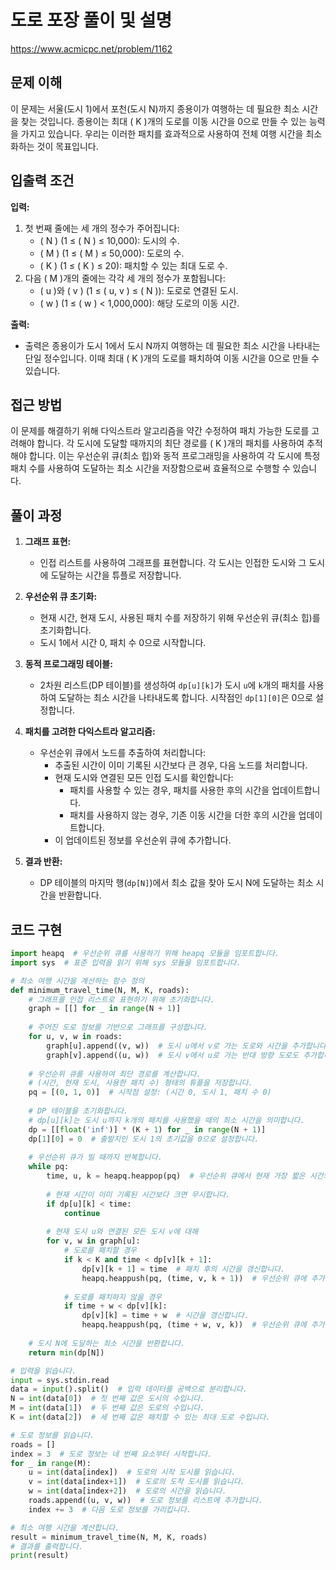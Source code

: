 # 도로 포장 풀이 및 설명

https://www.acmicpc.net/problem/1162

## 문제 이해

이 문제는 서울(도시 1)에서 포천(도시 N)까지 종용이가 여행하는 데 필요한 최소 시간을 찾는 것입니다. 종용이는 최대 \( K \)개의 도로를 이동 시간을 0으로 만들 수 있는 능력을 가지고 있습니다. 우리는 이러한 패치를 효과적으로 사용하여 전체 여행 시간을 최소화하는 것이 목표입니다.

## 입출력 조건

**입력:**
1. 첫 번째 줄에는 세 개의 정수가 주어집니다:
   - \( N \) (1 ≤ \( N \) ≤ 10,000): 도시의 수.
   - \( M \) (1 ≤ \( M \) ≤ 50,000): 도로의 수.
   - \( K \) (1 ≤ \( K \) ≤ 20): 패치할 수 있는 최대 도로 수.
2. 다음 \( M \)개의 줄에는 각각 세 개의 정수가 포함됩니다:
   - \( u \)와 \( v \) (1 ≤ \( u, v \) ≤ \( N \)): 도로로 연결된 도시.
   - \( w \) (1 ≤ \( w \) < 1,000,000): 해당 도로의 이동 시간.

**출력:**
- 출력은 종용이가 도시 1에서 도시 N까지 여행하는 데 필요한 최소 시간을 나타내는 단일 정수입니다. 이때 최대 \( K \)개의 도로를 패치하여 이동 시간을 0으로 만들 수 있습니다.

## 접근 방법

이 문제를 해결하기 위해 다익스트라 알고리즘을 약간 수정하여 패치 가능한 도로를 고려해야 합니다. 각 도시에 도달할 때까지의 최단 경로를 \( K \)개의 패치를 사용하여 추적해야 합니다. 이는 우선순위 큐(최소 힙)와 동적 프로그래밍을 사용하여 각 도시에 특정 패치 수를 사용하여 도달하는 최소 시간을 저장함으로써 효율적으로 수행할 수 있습니다.

## 풀이 과정

1. **그래프 표현:**
   - 인접 리스트를 사용하여 그래프를 표현합니다. 각 도시는 인접한 도시와 그 도시에 도달하는 시간을 튜플로 저장합니다.

2. **우선순위 큐 초기화:**
   - 현재 시간, 현재 도시, 사용된 패치 수를 저장하기 위해 우선순위 큐(최소 힙)를 초기화합니다.
   - 도시 1에서 시간 0, 패치 수 0으로 시작합니다.

3. **동적 프로그래밍 테이블:**
   - 2차원 리스트(DP 테이블)를 생성하여 `dp[u][k]`가 도시 `u`에 `k`개의 패치를 사용하여 도달하는 최소 시간을 나타내도록 합니다. 시작점인 `dp[1][0]`은 0으로 설정합니다.

4. **패치를 고려한 다익스트라 알고리즘:**
   - 우선순위 큐에서 노드를 추출하여 처리합니다:
     - 추출된 시간이 이미 기록된 시간보다 큰 경우, 다음 노드를 처리합니다.
     - 현재 도시와 연결된 모든 인접 도시를 확인합니다:
       - 패치를 사용할 수 있는 경우, 패치를 사용한 후의 시간을 업데이트합니다.
       - 패치를 사용하지 않는 경우, 기존 이동 시간을 더한 후의 시간을 업데이트합니다.
     - 이 업데이트된 정보를 우선순위 큐에 추가합니다.

5. **결과 반환:**
   - DP 테이블의 마지막 행(`dp[N]`)에서 최소 값을 찾아 도시 N에 도달하는 최소 시간을 반환합니다.

## 코드 구현
```python
import heapq  # 우선순위 큐를 사용하기 위해 heapq 모듈을 임포트합니다.
import sys  # 표준 입력을 읽기 위해 sys 모듈을 임포트합니다.

# 최소 여행 시간을 계산하는 함수 정의
def minimum_travel_time(N, M, K, roads):
    # 그래프를 인접 리스트로 표현하기 위해 초기화합니다.
    graph = [[] for _ in range(N + 1)]
    
    # 주어진 도로 정보를 기반으로 그래프를 구성합니다.
    for u, v, w in roads:
        graph[u].append((v, w))  # 도시 u에서 v로 가는 도로와 시간을 추가합니다.
        graph[v].append((u, w))  # 도시 v에서 u로 가는 반대 방향 도로도 추가합니다.
    
    # 우선순위 큐를 사용하여 최단 경로를 계산합니다.
    # (시간, 현재 도시, 사용한 패치 수) 형태의 튜플을 저장합니다.
    pq = [(0, 1, 0)]  # 시작점 설정: (시간 0, 도시 1, 패치 수 0)
    
    # DP 테이블을 초기화합니다.
    # dp[u][k]는 도시 u까지 k개의 패치를 사용했을 때의 최소 시간을 의미합니다.
    dp = [[float('inf')] * (K + 1) for _ in range(N + 1)]
    dp[1][0] = 0  # 출발지인 도시 1의 초기값을 0으로 설정합니다.
    
    # 우선순위 큐가 빌 때까지 반복합니다.
    while pq:
        time, u, k = heapq.heappop(pq)  # 우선순위 큐에서 현재 가장 짧은 시간의 요소를 추출합니다.
        
        # 현재 시간이 이미 기록된 시간보다 크면 무시합니다.
        if dp[u][k] < time:
            continue
        
        # 현재 도시 u와 연결된 모든 도시 v에 대해
        for v, w in graph[u]:
            # 도로를 패치할 경우
            if k < K and time < dp[v][k + 1]:
                dp[v][k + 1] = time  # 패치 후의 시간을 갱신합니다.
                heapq.heappush(pq, (time, v, k + 1))  # 우선순위 큐에 추가합니다.
            
            # 도로를 패치하지 않을 경우
            if time + w < dp[v][k]:
                dp[v][k] = time + w  # 시간을 갱신합니다.
                heapq.heappush(pq, (time + w, v, k))  # 우선순위 큐에 추가합니다.
    
    # 도시 N에 도달하는 최소 시간을 반환합니다.
    return min(dp[N])

# 입력을 읽습니다.
input = sys.stdin.read
data = input().split()  # 입력 데이터를 공백으로 분리합니다.
N = int(data[0])  # 첫 번째 값은 도시의 수입니다.
M = int(data[1])  # 두 번째 값은 도로의 수입니다.
K = int(data[2])  # 세 번째 값은 패치할 수 있는 최대 도로 수입니다.

# 도로 정보를 읽습니다.
roads = []
index = 3  # 도로 정보는 네 번째 요소부터 시작합니다.
for _ in range(M):
    u = int(data[index])  # 도로의 시작 도시를 읽습니다.
    v = int(data[index+1])  # 도로의 도착 도시를 읽습니다.
    w = int(data[index+2])  # 도로의 시간을 읽습니다.
    roads.append((u, v, w))  # 도로 정보를 리스트에 추가합니다.
    index += 3  # 다음 도로 정보를 가리킵니다.

# 최소 여행 시간을 계산합니다.
result = minimum_travel_time(N, M, K, roads)
# 결과를 출력합니다.
print(result)

